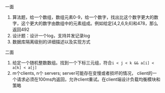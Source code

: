 一面
1. 算法题，给一个数组，数组元素0-9，给一个数字，找出比这个数字更大的数字，这个更大的数字由数组中的元素组成。例如给定[4,2,6,9,6]和478，那么返回492
1. 设计题：设计一个log，支持并发记录log
1. 数据库隔离级别的详细描述以及实现方式


二面
1. 给定一个随机整数数组。找到一个下标三元组，符合`i < j < k && a[i] < a[k] < a[j]`
1. m个clients, n个 servers;  server可能存在变慢或者损坏的情况， client的一个请求必须在100ms内返回，允许client重试。在client端设计负载均衡模块和策略